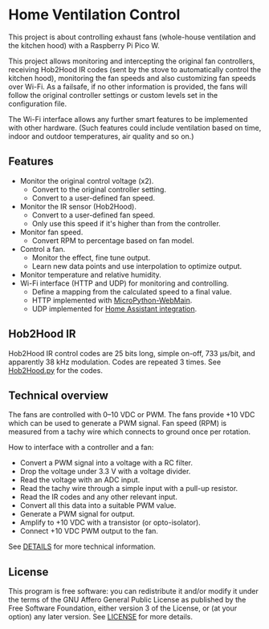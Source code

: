 # Home Ventilation Control

This project is about controlling exhaust fans (whole-house ventilation and the kitchen hood) with a Raspberry Pi Pico W.

This project allows monitoring and intercepting the original fan controllers, receiving Hob2Hood IR codes (sent by the stove to automatically control the kitchen hood), monitoring the fan speeds and also customizing fan speeds over Wi-Fi. As a failsafe, if no other information is provided, the fans will follow the original controller settings or custom levels set in the configuration file.

The Wi-Fi interface allows any further smart features to be implemented with other hardware. (Such features could include ventilation based on time, indoor and outdoor temperatures, air quality and so on.)

## Features

- Monitor the original control voltage (x2).
    - Convert to the original controller setting.
    - Convert to a user-defined fan speed.
- Monitor the IR sensor (Hob2Hood).
    - Convert to a user-defined fan speed.
    - Only use this speed if it's higher than from the controller.
- Monitor fan speed.
    - Convert RPM to percentage based on fan model.
- Control a fan.
    - Monitor the effect, fine tune output.
    - Learn new data points and use interpolation to optimize output.
- Monitor temperature and relative humidity.
- Wi-Fi interface (HTTP and UDP) for monitoring and controlling.
    - Define a mapping from the calculated speed to a final value.
    - HTTP implemented with [MicroPython-WebMain](https://github.com/Metabolix/MicroPython-WebMain).
    - UDP implemented for [Home Assistant integration](https://github.com/Metabolix/HomeVentilationControl-HASS).

## Hob2Hood IR

Hob2Hood IR control codes are 25 bits long, simple on-off, 733 µs/bit, and apparently 38 kHz modulation. Codes are repeated 3 times. See [Hob2Hood.py](Hob2Hood.py) for the codes.

## Technical overview

The fans are controlled with 0–10 VDC or PWM. The fans provide +10 VDC which can be used to generate a PWM signal. Fan speed (RPM) is measured from a tachy wire which connects to ground once per rotation.

How to interface with a controller and a fan:

- Convert a PWM signal into a voltage with a RC filter.
- Drop the voltage under 3.3 V with a voltage divider.
- Read the voltage with an ADC input.
- Read the tachy wire through a simple input with a pull-up resistor.
- Read the IR codes and any other relevant input.
- Convert all this data into a suitable PWM value.
- Generate a PWM signal for output.
- Amplify to +10 VDC with a transistor (or opto-isolator).
- Connect +10 VDC PWM output to the fan.

See [DETAILS](DETAILS.md) for more technical information.

## License

This program is free software: you can redistribute it and/or modify it under the terms of the GNU Affero General Public License as published by the Free Software Foundation, either version 3 of the License, or (at your option) any later version. See [LICENSE](LICENSE) for more details.
